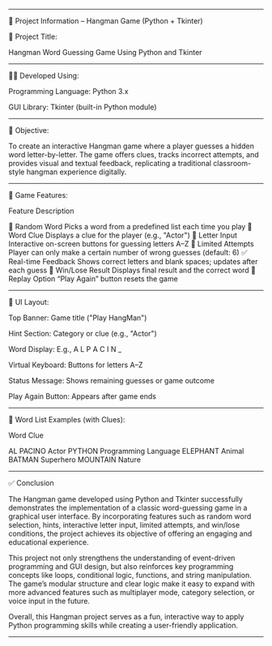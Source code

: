 




---

📘 Project Information – Hangman Game (Python + Tkinter)

📌 Project Title:

Hangman Word Guessing Game Using Python and Tkinter


---

👨‍💻 Developed Using:

Programming Language: Python 3.x

GUI Library: Tkinter (built-in Python module)



---

🎯 Objective:

To create an interactive Hangman game where a player guesses a hidden word letter-by-letter. The game offers clues, tracks incorrect attempts, and provides visual and textual feedback, replicating a traditional classroom-style hangman experience digitally.


---

🧠 Game Features:

Feature	Description

🎲 Random Word	Picks a word from a predefined list each time you play
🧩 Word Clue	Displays a clue for the player (e.g., "Actor")
🔡 Letter Input	Interactive on-screen buttons for guessing letters A–Z
🔢 Limited Attempts	Player can only make a certain number of wrong guesses (default: 6)
✅ Real-time Feedback	Shows correct letters and blank spaces; updates after each guess
🎉 Win/Lose Result	Displays final result and the correct word
🔁 Replay Option	“Play Again” button resets the game



---

📐 UI Layout:

Top Banner: Game title ("Play HangMan")

Hint Section: Category or clue (e.g., "Actor")

Word Display: E.g., A L   P A C I N _

Virtual Keyboard: Buttons for letters A–Z

Status Message: Shows remaining guesses or game outcome

Play Again Button: Appears after game ends



---

💾 Word List Examples (with Clues):

Word	Clue

AL PACINO	Actor
PYTHON	Programming Language
ELEPHANT	Animal
BATMAN	Superhero
MOUNTAIN	Nature



---



✅ Conclusion

The Hangman game developed using Python and Tkinter successfully demonstrates the implementation of a classic word-guessing game in a graphical user interface. By incorporating features such as random word selection, hints, interactive letter input, limited attempts, and win/lose conditions, the project achieves its objective of offering an engaging and educational experience.

This project not only strengthens the understanding of event-driven programming and GUI design, but also reinforces key programming concepts like loops, conditional logic, functions, and string manipulation. The game’s modular structure and clear logic make it easy to expand with more advanced features such as multiplayer mode, category selection, or voice input in the future.

Overall, this Hangman project serves as a fun, interactive way to apply Python programming skills while creating a user-friendly application.


---






